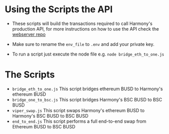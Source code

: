 # Using the Scripts the API

* These scripts will build the transactions required to call Harmony's production API, for more instructions on how to use the API check the [webserver repo](https://dicdoc.gitbook.io/doc/smart-chain-api/cross-chain-api)

* Make sure to rename the `env_file` to `.env` and add your private key. 

* To run a script just execute the node file e.g. `node bridge_eth_to_one.js`

# The Scripts

* `bridge_eth_to_one.js` This script bridges ethereum BUSD to Harmony's ethereum BUSD
* `bridge_one_to_bsc.js` This script bridges Harmony's BSC BUSD to BSC BUSD
* `viper_swap.js` This script swaps Harmony's ethereum BUSD to Harmony's BSC BUSD to BSC BUSD
* `end_to_end.js` This script performs a full end-to-end swap from Ethereum BUSD to BSC BUSD